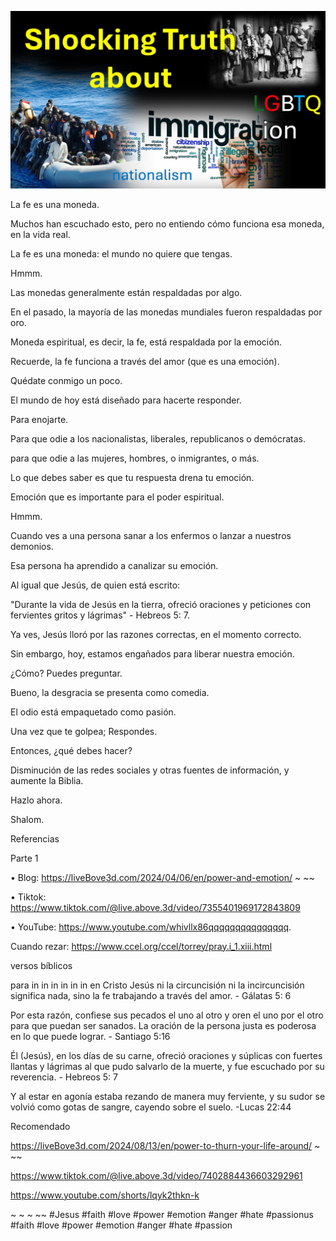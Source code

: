 ![Video cover image](./cover.jpg)

La fe es una moneda.

Muchos han escuchado esto, pero no entiendo cómo funciona esa moneda, en la vida real.

La fe es una moneda: el mundo no quiere que tengas.

Hmmm.

Las monedas generalmente están respaldadas por algo.

En el pasado, la mayoría de las monedas mundiales fueron respaldadas por oro.

Moneda espiritual, es decir, la fe, está respaldada por la emoción.

Recuerde, la fe funciona a través del amor (que es una emoción).

Quédate conmigo un poco.

El mundo de hoy está diseñado para hacerte responder.

Para enojarte.

Para que odie a los nacionalistas, liberales, republicanos o demócratas.

para que odie a las mujeres, hombres, o inmigrantes, o más.

Lo que debes saber es que tu respuesta drena tu emoción.

Emoción que es importante para el poder espiritual.

Hmmm.

Cuando ves a una persona sanar a los enfermos o lanzar a nuestros demonios.

Esa persona ha aprendido a canalizar su emoción.

Al igual que Jesús, de quien está escrito:

"Durante la vida de Jesús en la tierra, ofreció oraciones y peticiones con fervientes gritos y lágrimas" - Hebreos 5: 7.

Ya ves, Jesús lloró por las razones correctas, en el momento correcto.

Sin embargo, hoy, estamos engañados para liberar nuestra emoción.

¿Cómo? Puedes preguntar.

Bueno, la desgracia se presenta como comedia.

El odio está empaquetado como pasión.

Una vez que te golpea; Respondes.

Entonces, ¿qué debes hacer?

Disminución de las redes sociales y otras fuentes de información, y aumente la Biblia.

Hazlo ahora.

Shalom.

Referencias

Parte 1

• Blog: https://liveBove3d.com/2024/04/06/en/power-and-emotion/ ~ ~~

• Tiktok: https://www.tiktok.com/@live.above.3d/video/7355401969172843809

• YouTube: https://www.youtube.com/whivllx86qqqqqqqqqqqqqqq.

Cuando rezar: https://www.ccel.org/ccel/torrey/pray.i_1.xiii.html

versos bíblicos

para in in in in in in en Cristo Jesús ni la circuncisión ni la incircuncisión significa nada, sino la fe trabajando a través del amor. - Gálatas 5: 6

Por esta razón, confiese sus pecados el uno al otro y oren el uno por el otro para que puedan ser sanados. La oración de la persona justa es poderosa en lo que puede lograr. - Santiago 5:16

Él (Jesús), en los días de su carne, ofreció oraciones y súplicas con fuertes llantas y lágrimas al que pudo salvarlo de la muerte, y fue escuchado por su reverencia. - Hebreos 5: 7

Y al estar en agonía estaba rezando de manera muy ferviente, y su sudor se volvió como gotas de sangre, cayendo sobre el suelo. -Lucas 22:44

Recomendado

https://liveBove3d.com/2024/08/13/en/power-to-thurn-your-life-around/ ~ ~~

https://www.tiktok.com/@live.above.3d/video/7402884436603292961

https://www.youtube.com/shorts/lqyk2thkn-k

~ ~ ~ ~~ #Jesus #faith #love #power #emotion #anger #hate #passionus #faith #love #power #emotion #anger #hate #passion